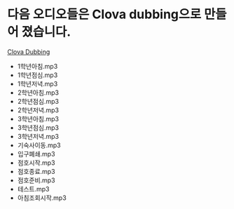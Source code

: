 # 다음 오디오들은 Clova dubbing으로 만들어 졌습니다.
[Clova Dubbing](https://clovadubbing.naver.com/)

* 1학년아침.mp3
* 1학년점심.mp3
* 1학년저녁.mp3
* 2학년아침.mp3
* 2학년점심.mp3
* 2학년저녁.mp3
* 3학년아침.mp3
* 3학년점심.mp3
* 3학년저녁.mp3
* 기숙사이동.mp3
* 입구폐쇄.mp3
* 점호시작.mp3
* 점호종료.mp3
* 점호준비.mp3
* 테스트.mp3
* 아침조회시작.mp3



